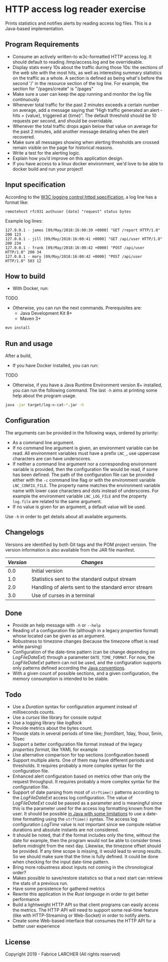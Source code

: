 # HTTP access log reader exercise

Prints statistics and notifies alerts by reading access log files.
This is a Java-based implementation.

## Program Requirements

* Consume an actively written-to w3c-formatted HTTP access log. It should default to reading /tmp/access.log and be overrideable.
* Display stats every 10s about the traffic during those 10s: the sections of the web site with the most hits, as well as interesting summary statistics on the traffic as a whole. A section is defined as being what's before the second '/' in the resource section of the log line. For example, the section for "/pages/create" is "/pages"
* Make sure a user can keep the app running and monitor the log file continuously
* Whenever total traffic for the past 2 minutes exceeds a certain number on average, add a message saying that “High traffic generated an alert - hits = {value}, triggered at {time}”. The default threshold should be 10 requests per second, and should be overridable.
* Whenever the total traffic drops again below that value on average for the past 2 minutes, add another message detailing when the alert recovered.
* Make sure all messages showing when alerting thresholds are crossed remain visible on the page for historical reasons.
* Write a test for the alerting logic.
* Explain how you’d improve on this application design.
* If you have access to a linux docker environment, we'd love to be able to docker build and run your project!

## Input specification

According to the [W3C logging control httpd specification](https://www.w3.org/Daemon/User/Config/Logging.html#common-logfile-format), a log line has a format like:

    remotehost rfc931 authuser [date] "request" status bytes

Example log lines:

    127.0.0.1 - james [09/May/2018:16:00:39 +0000] "GET /report HTTP/1.0" 200 123
    127.0.0.1 - jill [09/May/2018:16:00:41 +0000] "GET /api/user HTTP/1.0" 200 234
    127.0.0.1 - frank [09/May/2018:16:00:42 +0000] "POST /api/user HTTP/1.0" 200 34
    127.0.0.1 - mary [09/May/2018:16:00:42 +0000] "POST /api/user HTTP/1.0" 503 12

## How to build

* With Docker, run:

TODO

* Otherwise, you can run the next commands. Prerequisites are:
    * Java Development Kit 8+
    * Maven 3+

```bash
mvn install
```

## Run and usage

After a build,

* If you have Docker installed, you can run:

TODO

* Otherwise, if you have a Java Runtime Environment version 8+ installed, you can run the following command. The 
last `-h` aims at printing some help about the program usage. 

```bash
java -jar target/log-n-cat-*.jar -h
```

## Configuration

The arguments can be provided in the following ways, ordered by priority:

* As a command line argument. 
* If no command line argument is given, an environment variable can be read. All environment variables must have a 
prefix `LNC_`, use uppercase characters are can have underscores. 
* If neither a command line argument nor a corresponding environment variable is provided, then the
configuration file would be read, if some has been defined. The path of the configuration file can be provided either
 with the `-c` command line flag or with the environment variable `LNC_CONFIG_FILE`. The property name matches the 
 environment variable name with lower case characters and dots instead of underscores. For example the environment 
variable `LNC_LOG_FILE` and the property `log.file` are related to the same argument.
* If no value is given for an argument, a default value will be used.

Use `-h` in order to get details about all available arguments.

## Changelogs

Versions are identified by both Git tags and the POM project version. The version information is also available from 
the JAR file manifest.

|_Version_|_Changes_|
|---|---|
|0.0|Initial version|
|1.0|Statistics sent to the standard output stream|
|2.0|Handling of alerts sent to the standard error stream|
|3.0|Use of curses in a terminal|

## Done

* Provide an help message with `-h` or `--help`
* Reading of a configuration file (although in a legacy _properties_ format) whose located can be given as an argument.
* Robustness to timezone changes (because the timezone offset is read while parsing)
* Configuration of the date-time pattern (can be change depending on *LogFileDateExt*) through a parameter
`DATE_TIME_FORMAT`. For now, the *LogFileDateExt* pattern can not be used, and the configuration supports only 
patterns defined according the [Java conventions](https://docs.oracle.com/javase/8/docs/api/java/time/format/DateTimeFormatter.html#patterns).
* With a given count of possible sections, and a given configuration, the memory consumption is intended to be stable. 

## Todo

* Use a _Duration_ syntax for configuration argument instead of milliseconds counts.
* Use a _curses_ like library for console output
* Use a logging library like _logBack_
* Provide metrics about the bytes count.
* Provide stats in several periods of time like; _fromStart_, 1day, 1hour, 5min, 10sec
* Support a better configuration file format instead of the legacy _properties format_, like YAML for example
* Use alternative comparison for top sections (configuration based)
* Support multiple alerts. One of them may have different periods and thresholds. It requires probably a more complex
 syntax for the configuration file.
* Enhanced alert configuration based on metrics other than only the request throughput. It requires probably a more
complex syntax for the configuration file.
* Support of date parsing from most of `strftime()` patterns according to the *LogFileDateExt* access log 
configuration. The value of *LogFileDateExt* could be passed as a parameter and is meaningful since this is the 
parameter used for the access log formatting known from the user. It should be possible [in Java with some 
limitations](https://tomcat.apache.org/tomcat-4.1-doc/catalina/docs/api/org/apache/catalina/util/Strftime.html) to 
use a date-time formatting using the `strftime()` syntax. The 
access log configuration *LogTime* value is not important since we compute relative durations and absolute instants
 are not considered. 
* It should be noted, that if the format includes only the time, without the date for example, then the 
program would not be able to consider times before midnight from the next day. Likewise, the timezone offset should be 
   provided. If any time scope is missing, it would lead to wrong results. So we should make sure that the time is fully
  defined. It could be done when checking for the input date-time pattern.
* Bring more robustness about inputs not coming in the chronological order? 
* Makes possible to save/restore statistics so that a next start can retrieve the stats of a previous run.
* Have some persistence for gathered metrics 
* Rewrite this application in the *Rust language* in order to get better performance
* Build a lightweight HTTP API so that client programs can easily access the metrics. The HTTP API will need to support 
some real-time feature (like with HTTP-Streaming or Web-Socket) in order to notify alerts.
* Create some Web-based interface that consumes the HTTP API for a better user experience

## License

Copyright 2019 - Fabrice LARCHER (All rights reserved)
